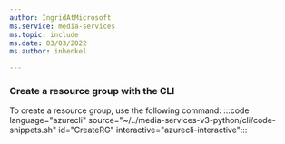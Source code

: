 ```yaml
---
author: IngridAtMicrosoft
ms.service: media-services 
ms.topic: include
ms.date: 03/03/2022
ms.author: inhenkel

---
```


<!-- Create a resource group -->

### Create a resource group with the CLI

To create a resource group, use the following command:
:::code language="azurecli" source="~/../media-services-v3-python/cli/code-snippets.sh" id="CreateRG" interactive="azurecli-interactive":::